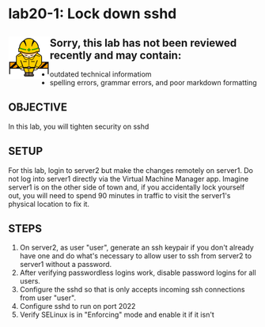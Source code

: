 # lab20-1: Lock down sshd
## <img align="left" src="../images/ConstructionSign.png">Sorry, this lab has not been reviewed recently and may contain:
  - outdated technical informatiom
  - spelling errors, grammar errors, and poor markdown formatting

## OBJECTIVE

In this lab, you will tighten security on sshd

## SETUP

For this lab, login to server2 but make the changes remotely on server1. Do not
log into server1 directly via the Virtual Machine Manager app.  Imagine server1
is on the other side of town and, if you accidentally lock yourself out, you
will need to spend 90 minutes in traffic to visit the server1's physical
location to fix it.

## STEPS

1.  On server2, as user "user", generate an ssh keypair if you don't already
    have one and do what's necessary to allow user to ssh from server2 to
    server1 without a password.
2.  After verifying passwordless logins work, disable password logins for all
    users.
3.  Configure the sshd so that is only accepts incoming ssh connections from
    user "user".
4.  Configure sshd to run on port 2022
5.  Verify SELinux is in "Enforcing" mode and enable it if it isn't
